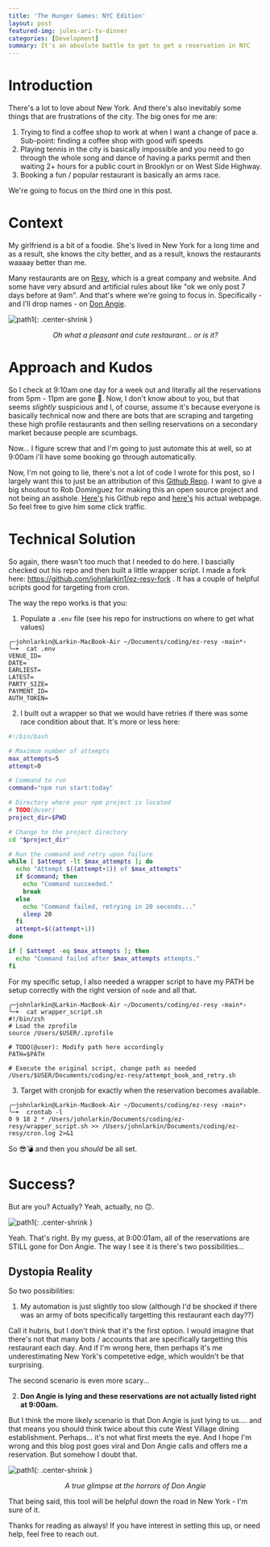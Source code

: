 ```yaml
---
title: 'The Hunger Games: NYC Edition'
layout: post
featured-img: jules-ari-tv-dinner
categories: [Development]
summary: It's an absolute battle to get to get a reservation in NYC
---
```


# Introduction

There's a lot to love about New York. And there's also inevitably some things that are frustrations of the city. The big ones for me are:

1. Trying to find a coffee shop to work at when I want a change of pace
   a. Sub-point: finding a coffee shop with good wifi speeds
2. Playing tennis in the city is basically impossible and you need to go through the whole song and dance of having a parks permit and then waiting 2+ hours for a public court in Brooklyn or on West Side Highway.
3. Booking a fun / popular restaurant is basically an arms race.

We're going to focus on the third one in this post.

# Context

My girlfriend is a bit of a foodie. She's lived in New York for a long time and as a result, she knows the city better, and as a result, knows the restaurants waaaay better than me.

Many restaurants are on [Resy][resy], which is a great company and website. And some have very absurd and artificial rules about like "ok we only post 7 days before at 9am". And that's where we're going to focus in. Specifically - and I'll drop names - on [Don Angie][don-angie].

![path1](/images/hunger-games/don-angie-original.png){: .center-shrink }

<center> <i> Oh what a pleasant and cute restaurant... or is it? </i> </center>

# Approach and Kudos

So I check at 9:10am one day for a week out and literally all the reservations from 5pm - 11pm are gone :thinking:. Now, I don't know about to you, but that seems _slightly_ suspicious and I, of course, assume it's because everyone is basically technical now and there are bots that are scraping and targeting these high profile restaurants and then selling reservations on a secondary market because people are scumbags.

Now... I figure screw that and I'm going to just automate this at well, so at 9:00am i'll have some booking go through automatically.

Now, I'm not going to lie, there's not a lot of code I wrote for this post, so I largely want this to just be an attribution of this [Github Repo](https://github.com/robertjdominguez/ez-resy). I want to give a big shoutout to Rob Dominguez for making this an open source project and not being an asshole. [Here's][rob-gh] his Github repo and [here's][rob-dev] his actual webpage. So feel free to give him some click traffic.

# Technical Solution

So again, there wasn't too much that I needed to do here. I bascially checked out his repo and then built a little wrapper script. I made a fork here: https://github.com/johnlarkin1/ez-resy-fork . It has a couple of helpful scripts good for targeting from cron.

The way the repo works is that you:

1. Populate a `.env` file (see his repo for instructions on where to get what values)

```
╭─johnlarkin@Larkin-MacBook-Air ~/Documents/coding/ez-resy ‹main*›
╰─➤  cat .env
VENUE_ID=
DATE=
EARLIEST=
LATEST=
PARTY_SIZE=
PAYMENT_ID=
AUTH_TOKEN=
```

2. I built out a wrapper so that we would have retries if there was some race condition about that. It's more or less here:

```bash
#!/bin/bash

# Maximum number of attempts
max_attempts=5
attempt=0

# Command to run
command="npm run start:today"

# Directory where your npm project is located
# TODO(@user)
project_dir=$PWD

# Change to the project directory
cd "$project_dir"

# Run the command and retry upon failure
while [ $attempt -lt $max_attempts ]; do
  echo "Attempt $((attempt+1)) of $max_attempts"
  if $command; then
    echo "Command succeeded."
    break
  else
    echo "Command failed, retrying in 20 seconds..."
    sleep 20
  fi
  attempt=$((attempt+1))
done

if [ $attempt -eq $max_attempts ]; then
  echo "Command failed after $max_attempts attempts."
fi
```

For my specific setup, I also needed a wrapper script to have my PATH be setup correctly with the right version of `node` and all that.

```
╭─johnlarkin@Larkin-MacBook-Air ~/Documents/coding/ez-resy ‹main*›
╰─➤  cat wrapper_script.sh
#!/bin/zsh
# Load the zprofile
source /Users/$USER/.zprofile

# TODO(@user): Modify path here accordingly
PATH=$PATH

# Execute the original script, change path as needed
/Users/$USER/Documents/coding/ez-resy/attempt_book_and_retry.sh
```

3. Target with cronjob for exactly when the reservation becomes available.

```
╭─johnlarkin@Larkin-MacBook-Air ~/Documents/coding/ez-resy ‹main*›
╰─➤  crontab -l
0 9 18 2 * /Users/johnlarkin/Documents/coding/ez-resy/wrapper_script.sh >> /Users/johnlarkin/Documents/coding/ez-resy/cron.log 2>&1
```

So 😎💣 and then you _should_ be all set.

# Success?

But are you? Actually? Yeah, actually, no :upside_down_face:.

![path1](/images/hunger-games/es-rezy-failure.png){: .center-shrink }

Yeah. That's right. By my guess, at 9:00:01am, all of the reservations are STILL gone for Don Angie. The way I see it is there's two possibilities...

## Dystopia Reality

So two possibilities:

1. My automation is just slightly too slow (although I'd be shocked if there was an army of bots specifically targetting this restaurant each day??)

Call it hubris, but I don't think that it's the first option. I would imagine that there's not that many bots / accounts that are specifically targetting this restaurant each day. And if I'm wrong here, then perhaps it's me underestimating New York's competetive edge, which wouldn't be that surprising.

The second scenario is even more scary...

2. **Don Angie is lying and these reservations are not actually listed right at 9:00am.**

But I think the more likely scenario is that Don Angie is just lying to us.... and that means you should think twice about this cute West Village dining establishment. Perhaps... it's not what first meets the eye. And I hope I'm wrong and this blog post goes viral and Don Angie calls and offers me a reservation. But somehow I doubt that.

![path1](/images/hunger-games/don-angie-good-to-evil.gif){: .center-shrink }

<center> <i> A true glimpse at the horrors of Don Angie </i> </center>

That being said, this tool will be helpful down the road in New York - I'm sure of it.

Thanks for reading as always! If you have interest in setting this up, or need help, feel free to reach out.

[comment]: <> (Bibliography)
[Github Repo]: https://github.com/robertjdominguez/ez-resy
[resy]: https://resy.com/
[don-angie]: https://www.donangie.com/
[rob-gh]: https://github.com/robertjdominguez
[rob-dev]: https://www.dominguezdev.com/
